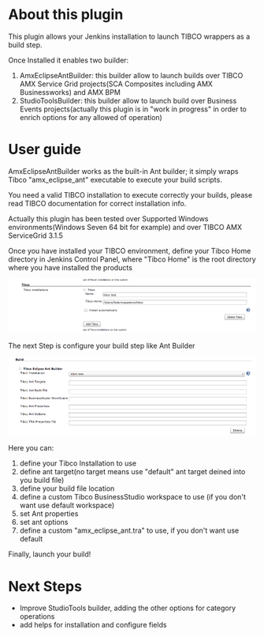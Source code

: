 # **About this plugin**

This plugin allows your Jenkins installation to launch TIBCO wrappers as
a build step.

Once Installed it enables two builder: 

1.  AmxEclipseAntBuilder: this builder allow to launch builds over TIBCO
    AMX Service Grid projects(SCA Composites including AMX
    Businessworks) and AMX BPM
2.  StudioToolsBuilder: this builder allow to launch build over Business
    Events projects(actually this plugin is in "work in progress" in
    order to enrich options for any allowed of operation)

# User guide

AmxEclipseAntBuilder works as the built-in Ant builder; it simply wraps
Tibco "amx\_eclipse\_ant" executable to execute your build scripts.

You need a valid TIBCO installation to execute correctly your builds,
please read TIBCO documentation for correct installation info.

Actually this plugin has been tested over Supported Windows
environments(Windows Seven 64 bit for example) and over TIBCO AMX
ServiceGrid 3.1.5

Once you have installed your TIBCO environment, define your Tibco Home
directory in Jenkins Control Panel, where "Tibco Home" is the root
directory where you have installed the products

![](docs/images/jenkins-tibco-install.png)

The next Step is configure your build step like Ant Builder

![](docs/images/jenkins-tibco-configure.png)

Here you can:

1.  define your Tibco Installation to use
2.  define ant target(no target means use "default" ant target deined
    into you build file)
3.  define your build file location
4.  define a custom Tibco BusinessStudio workspace to use (if you don't
    want use default workspace)
5.  set Ant properties
6.  set ant options
7.  define a custom "amx\_eclipse\_ant.tra" to use, if you don't want
    use default

Finally, launch your build! 

# Next Steps

-   Improve StudioTools builder, adding the other options for category
    operations
-   add helps for installation and configure fields
